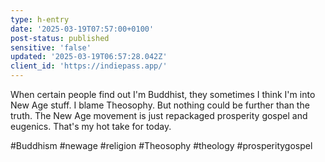 ```yaml
---
type: h-entry
date: '2025-03-19T07:57:00+0100'
post-status: published
sensitive: 'false'
updated: '2025-03-19T06:57:28.042Z'
client_id: 'https://indiepass.app/'
---
```

When certain people find out I'm Buddhist, they sometimes I think I'm into New Age stuff. I blame Theosophy. But nothing could be further than the truth. The New Age movement is just repackaged prosperity gospel and eugenics. That's my hot take for today. 

#Buddhism #newage #religion #Theosophy #theology #prosperitygospel
